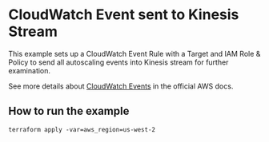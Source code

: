 # CloudWatch Event sent to Kinesis Stream

This example sets up a CloudWatch Event Rule with a Target and IAM Role & Policy
to send all autoscaling events into Kinesis stream for further examination.

See more details about [CloudWatch Events](http://docs.aws.amazon.com/AmazonCloudWatch/latest/DeveloperGuide/WhatIsCloudWatchEvents.html)
in the official AWS docs.

## How to run the example

```
terraform apply -var=aws_region=us-west-2
```
